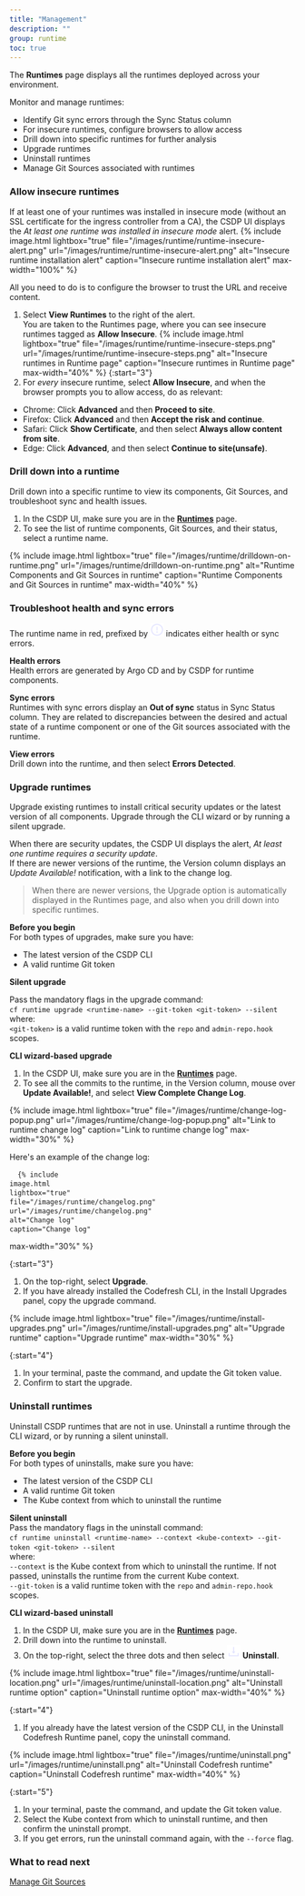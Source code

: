 ```yaml
---
title: "Management"
description: ""
group: runtime
toc: true
---
```



The **Runtimes** page displays all the runtimes deployed across your environment.  

Monitor and manage runtimes:  
* Identify Git sync errors through the Sync Status column
* For insecure runtimes, configure browsers to allow access
* Drill down into specific runtimes for further analysis
* Upgrade runtimes
* Uninstall runtimes
* Manage Git Sources associated with runtimes

 

### Allow insecure runtimes
If at least one of your runtimes was installed in insecure mode (without an SSL certificate for the ingress controller from a CA), the CSDP UI displays the _At least one runtime was installed in insecure mode_ alert.
{% include 
	image.html 
	lightbox="true" 
	file="/images/runtime/runtime-insecure-alert.png" 
	url="/images/runtime/runtime-insecure-alert.png" 
	alt="Insecure runtime installation alert" 
	caption="Insecure runtime installation alert"
  max-width="100%" 
%} 

All you need to do is to configure the browser to trust the URL and receive content.

1. Select **View Runtimes** to the right of the alert.  
  You are taken to the Runtimes page, where you can see insecure runtimes tagged as **Allow Insecure**.
  {% include 
	image.html 
	lightbox="true" 
	file="/images/runtime/runtime-insecure-steps.png" 
	url="/images/runtime/runtime-insecure-steps.png" 
	alt="Insecure runtimes in Runtime page" 
	caption="Insecure runtimes in Runtime page"
  max-width="40%" 
%} 
{:start="3"}
1. For _every_ insecure runtime, select **Allow Insecure**, and when the browser prompts you to allow access, do as relevant:
  * Chrome: Click **Advanced** and then **Proceed to site**.
  * Firefox: Click **Advanced** and then **Accept the risk and continue**.
  * Safari: Click **Show Certificate**, and then select **Always allow content from site**.
  * Edge: Click **Advanced**, and then select **Continue to site(unsafe)**.


### Drill down into a runtime
Drill down into a specific runtime to view its components, Git Sources, and troubleshoot sync and health issues.

1. In the CSDP UI, make sure you are in the [**Runtimes**](https://g.codefresh.io/2.0/account-settings/runtimes) page.
1. To see the list of runtime components, Git Sources, and their status, select a runtime name.  

  {% include 
	image.html 
	lightbox="true" 
	file="/images/runtime/drilldown-on-runtime.png" 
	url="/images/runtime/drilldown-on-runtime.png" 
	alt="Runtime Components and Git Sources in runtime" 
	caption="Runtime Components and Git Sources in runtime"
  max-width="40%" 
%}


### Troubleshoot health and sync errors 
The runtime name in red, prefixed by ![](/images/runtime/icon-ExclamationCircle.png?display=inline-block) indicates either health or sync errors. 

**Health errors**  
Health errors are generated by Argo CD and by CSDP for runtime components. 


**Sync errors**  
Runtimes with sync errors display an **Out of sync** status in Sync Status column. They are related to discrepancies between the desired and actual state of a runtime component or one of the Git sources associated with the runtime.  

**View errors**  
Drill down into the runtime, and then select **Errors Detected**.


### Upgrade runtimes
Upgrade existing runtimes to install critical security updates or the latest version of all components. Upgrade through the CLI wizard or by running a silent upgrade.  

When there are security updates, the CSDP UI displays the alert, _At least one runtime requires a security update_.   
If there are newer versions of the runtime, the Version column displays an _Update Available!_ notification, with a link to the change log.

> When there are newer versions, the Upgrade option is automatically displayed in the Runtimes page, and also when you drill down into specific runtimes. 

**Before you begin**  
For both types of upgrades, make sure you have:  

* The latest version of the CSDP CLI 
* A valid runtime Git token 

**Silent upgrade**  

Pass the mandatory flags in the upgrade command:  
  `cf runtime upgrade <runtime-name> --git-token <git-token> --silent`   
  where:  
  `<git-token>` is a valid runtime token with the `repo` and `admin-repo.hook` scopes.   

**CLI wizard-based upgrade**   

1. In the CSDP UI, make sure you are in the [**Runtimes**](https://g.codefresh.io/2.0/account-settings/runtimes) page.
1. To see all the commits to the runtime, in the Version column, mouse over **Update Available!**, and select **View Complete Change Log**.
  
  {% include 
	image.html 
	lightbox="true" 
	file="/images/runtime/change-log-popup.png" 
	url="/images/runtime/change-log-popup.png" 
	alt="Link to runtime change log" 
	caption="Link to runtime change log"
  max-width="30%" 
%} 

  Here's an example of the change log:

      {% include 
	image.html 
	lightbox="true" 
	file="/images/runtime/changelog.png" 
	url="/images/runtime/changelog.png" 
	alt="Change log" 
	caption="Change log"
  max-width="30%" 
%} 

{:start="3"}
1. On the top-right, select **Upgrade**. 
1. If you have already installed the Codefresh CLI, in the Install Upgrades panel, copy the upgrade command.

  {% include 
	image.html 
	lightbox="true" 
	file="/images/runtime/install-upgrades.png" 
	url="/images/runtime/install-upgrades.png" 
	alt="Upgrade runtime" 
	caption="Upgrade runtime"
  max-width="30%" 
%}  

{:start="4"}
1. In your terminal, paste the command, and update the Git token value.
1. Confirm to start the upgrade.
 


### Uninstall runtimes
Uninstall CSDP runtimes that are not in use.  Uninstall a runtime through the CLI wizard, or by running a silent uninstall.  

**Before you begin**  
For both types of uninstalls, make sure you have:  

* The latest version of the CSDP CLI 
* A valid runtime Git token 
* The Kube context from which to uninstall the runtime

**Silent uninstall**  
Pass the mandatory flags in the uninstall command:  
  `cf runtime uninstall <runtime-name> --context <kube-context> --git-token <git-token> --silent`  
  where:  
  `--context` is the Kube context from which to uninstall the runtime. If not passed, uninstalls the runtime from the current Kube context.  
  `--git-token` is a valid runtime token with the `repo` and `admin-repo.hook` scopes.  

**CLI wizard-based uninstall**  

1. In the CSDP UI, make sure you are in the [**Runtimes**](https://g.codefresh.io/2.0/account-settings/runtimes) page.
1. Drill down into the runtime to uninstall.
1. On the top-right, select the three dots and then select ![](/images/runtime/icon-Download.png?display=inline-block) **Uninstall**.

  {% include 
	image.html 
	lightbox="true" 
	file="/images/runtime/uninstall-location.png" 
	url="/images/runtime/uninstall-location.png" 
	alt="Uninstall runtime option" 
	caption="Uninstall runtime option"
  max-width="40%" 
%} 

{:start="4"}
1. If you already have the latest version of the CSDP CLI, in the Uninstall Codefresh Runtime panel, copy the uninstall command.

  {% include 
	image.html 
	lightbox="true" 
	file="/images/runtime/uninstall.png" 
	url="/images/runtime/uninstall.png" 
	alt="Uninstall Codefresh runtime" 
	caption="Uninstall Codefresh runtime"
  max-width="40%" 
%} 

{:start="5"}
1. In your terminal, paste the command, and update the Git token value.
1. Select the Kube context from which to uninstall runtime, and then confirm the uninstall prompt.
1. If you get errors, run the uninstall command again, with the `--force` flag. 


### What to read next
[Manage Git Sources]({{site.baseurl}}/docs/runtime/git-sources/)
